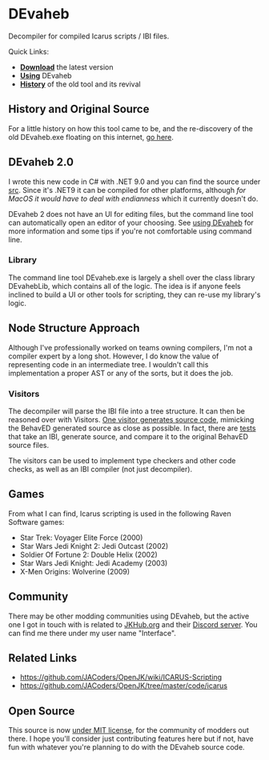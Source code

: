 # DEvaheb
Decompiler for compiled Icarus scripts / IBI files.

Quick Links:
* **[Download](https://github.com/jorisdg/DEvaheb/releases)** the latest version
* **[Using](./Usage.md)** DEvaheb
* **[History](./History.md)** of the old tool and its revival

## History and Original Source
For a little history on how this tool came to be, and the re-discovery of the old DEvaheb.exe floating on this internet, [go here](./History.md).

## DEvaheb 2.0
I wrote this new code in C# with .NET 9.0 and you can find the source under [src](src/). Since it's .NET9 it can be compiled for other platforms, although *for MacOS it would have to deal with endianness* which it currently doesn't do.

DEvaheb 2 does not have an UI for editing files, but the command line tool can automatically open an editor of your choosing. See [using DEvaheb](./Usage.md) for more information and some tips if you're not comfortable using command line.

### Library
The command line tool DEvaheb.exe is largely a shell over the class library DEvahebLib, which contains all of the logic. The idea is if anyone feels inclined to build a UI or other tools for scripting, they can re-use my library's logic.

## Node Structure Approach
Although I've professionally worked on teams owning compilers, I'm not a compiler expert by a long shot. However, I do know the value of representing code in an intermediate tree. I wouldn't call this implementation a proper AST or any of the sorts, but it does the job.

### Visitors
The decompiler will parse the IBI file into a tree structure. It can then be reasoned over with Visitors. [One visitor generates source code](./src/DEvahebLib/Visitors/GenerateIcarus.cs), mimicking the BehavED generated source as close as possible. In fact, there are [tests](./src/DEvahebLibTests/) that take an IBI, generate source, and compare it to the original BehavED source files.

The visitors can be used to implement type checkers and other code checks, as well as an IBI compiler (not just decompiler).

## Games
From what I can find, Icarus scripting is used in the following Raven Software games:
- Star Trek: Voyager Elite Force (2000)
- Star Wars Jedi Knight 2: Jedi Outcast (2002)
- Soldier Of Fortune 2: Double Helix (2002)
- Star Wars Jedi Knight: Jedi Academy (2003)
- X-Men Origins: Wolverine (2009)

## Community
There may be other modding communities using DEvaheb, but the active one I got in touch with is related to [JKHub.org](https://jkhub.org/) and their [Discord server](https://discord.me/jediknight). You can find me there under my user name "Interface".

## Related Links
- https://github.com/JACoders/OpenJK/wiki/ICARUS-Scripting
- https://github.com/JACoders/OpenJK/tree/master/code/icarus


## Open Source
This source is now [under MIT license](./LICENSE), for the community of modders out there. I hope you'll consider just contributing features here but if not, have fun with whatever you're planning to do with the DEvaheb source code.
